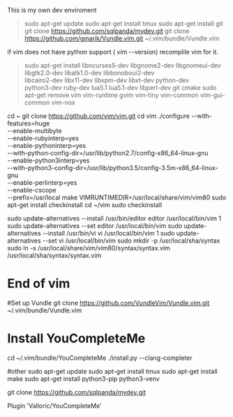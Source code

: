 This is my own dev enviroment

>sudo apt-get update
>sudo apt-get install tmux
>sudo apt-get install git
>git clone https://github.com/sqlpanda/mydev.git
>git clone https://github.com/gmarik/Vundle.vim.git ~/.vim/bundle/Vundle.vim


if vim does not have python support ( vim --version) recomplile vim for it.

>sudo apt-get install libncurses5-dev libgnome2-dev libgnomeui-dev \
>    libgtk2.0-dev libatk1.0-dev libbonoboui2-dev \
>    libcairo2-dev libx11-dev libxpm-dev libxt-dev python-dev \
>    python3-dev ruby-dev lua5.1 lua5.1-dev libperl-dev git cmake
>sudo apt-get remove vim vim-runtime gvim vim-tiny vim-common vim-gui-common vim-nox


cd ~
git clone https://github.com/vim/vim.git
cd vim
./configure --with-features=huge \
            --enable-multibyte \
            --enable-rubyinterp=yes \
            --enable-pythoninterp=yes \
            --with-python-config-dir=/usr/lib/python2.7/config-x86_64-linux-gnu \
            --enable-python3interp=yes \
            --with-python3-config-dir=/usr/lib/python3.5/config-3.5m-x86_64-linux-gnu \
            --enable-perlinterp=yes \
            --enable-cscope \
            --prefix=/usr/local
make VIMRUNTIMEDIR=/usr/local/share/vim/vim80
sudo apt-get install checkinstall
cd ~/vim
sudo checkinstall

sudo update-alternatives --install /usr/bin/editor editor /usr/local/bin/vim 1
sudo update-alternatives --set editor /usr/local/bin/vim
sudo update-alternatives --install /usr/bin/vi vi /usr/local/bin/vim 1
sudo update-alternatives --set vi /usr/local/bin/vim
sudo mkdir  -p /usr/local/sha/syntax
sudo ln -s /usr/local/share/vim/vim80/syntax/syntax.vim /usr/local/sha/syntax/syntax.vim
# End of vim

#Set up Vundle
git clone https://github.com/VundleVim/Vundle.vim.git ~/.vim/bundle/Vundle.vim

# Install YouCompleteMe
cd ~/.vim/bundle/YouCompleteMe
./install.py --clang-completer

#other
sudo apt-get update
sudo apt-get install tmux
sudo apt-get install make
sudo apt-get  install python3-pip  python3-venv

git clone https://github.com/sqlpanda/mydev.git

Plugin 'Valloric/YouCompleteMe'

